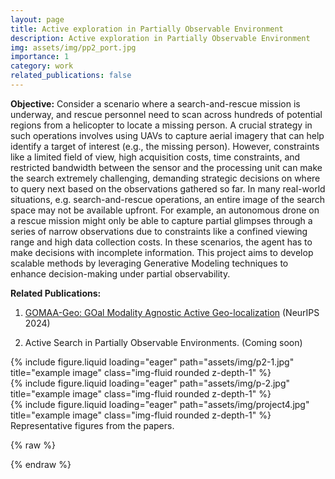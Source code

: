 ```yaml
---
layout: page
title: Active exploration in Partially Observable Environment
description: Active exploration in Partially Observable Environment
img: assets/img/pp2_port.jpg
importance: 1
category: work
related_publications: false
---
```


**Objective:**
Consider a scenario where a search-and-rescue mission is underway, and rescue personnel need to scan across hundreds of potential regions from a helicopter to locate a missing person. A crucial strategy in such operations involves using UAVs to capture aerial imagery that can help identify a target of interest (e.g., the missing person). However, constraints like a limited field of view, high acquisition costs, time constraints, and restricted bandwidth between the sensor and the processing unit can make the search extremely challenging, demanding strategic decisions on where to query next based on the observations gathered so far.  In many real-world situations, e.g. search-and-rescue operations, an entire image of the search space may not be available upfront. For example, an autonomous drone on a rescue mission might only be able to capture partial glimpses through a series of narrow observations due to constraints like a confined viewing range and high data collection costs. In these scenarios, the agent has to make decisions with incomplete information. This project aims to develop scalable methods by leveraging Generative Modeling techniques to enhance decision-making under partial observability.


**Related Publications:**

1.  [GOMAA-Geo: GOal Modality Agnostic Active Geo-localization](https://arxiv.org/abs/2406.01917v1) (NeurIPS 2024)

2.  Active Search in Partially Observable Environments. (Coming soon)



<div class="row">
    <div class="col-sm mt-3 mt-md-0">
        {% include figure.liquid loading="eager" path="assets/img/p2-1.jpg" title="example image" class="img-fluid rounded z-depth-1" %}
    </div>
    <div class="col-sm mt-3 mt-md-0">
        {% include figure.liquid loading="eager" path="assets/img/p-2.jpg" title="example image" class="img-fluid rounded z-depth-1" %}
    </div>
    <div class="col-sm mt-3 mt-md-0">
        {% include figure.liquid loading="eager" path="assets/img/project4.jpg" title="example image" class="img-fluid rounded z-depth-1" %}
    </div>
</div>
<div class="caption">
    Representative figures from the papers. 
</div>

{% raw %}


{% endraw %}
